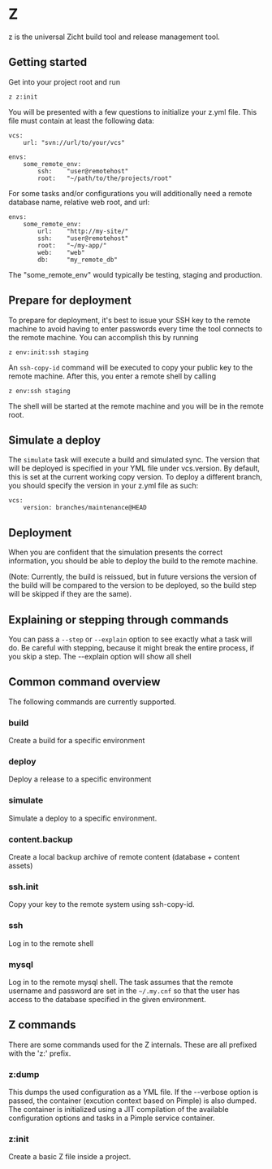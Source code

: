 # Z #
z is the universal Zicht build tool and release management tool.

## Getting started ##
Get into your project root and run

    z z:init

You will be presented with a few questions to initialize your z.yml file. This file must contain at least the following
data:

    vcs:
        url: "svn://url/to/your/vcs"

    envs:
        some_remote_env:
            ssh:    "user@remotehost"
            root:   "~/path/to/the/projects/root"

For some tasks and/or configurations you will additionally need a remote database name, relative web root, and url:

    envs:
        some_remote_env:
            url:    "http://my-site/"
            ssh:    "user@remotehost"
            root:   "~/my-app/"
            web:    "web"
            db:     "my_remote_db"

The "some_remote_env" would typically be testing, staging and production.

## Prepare for deployment

To prepare for deployment, it's best to issue your SSH key to the remote machine to avoid having to enter passwords
every time the tool connects to the remote machine. You can accomplish this by running

    z env:init:ssh staging

An `ssh-copy-id` command will be executed to copy your public key to the remote machine. After this, you enter a
remote shell by calling

    z env:ssh staging

The shell will be started at the remote machine and you will be in the remote root.

## Simulate a deploy

The `simulate` task will execute a build and simulated sync. The version that will be deployed is specified in your
YML file under vcs.version. By default, this is set at the current working copy version. To deploy a different branch,
you should specify the version in your z.yml file as such:

    vcs:
        version: branches/maintenance@HEAD

## Deployment

When you are confident that the simulation presents the correct information, you should be able to deploy the build
to the remote machine.

(Note: Currently, the build is reissued, but in future versions the version of the build will be compared to the
version to be deployed, so the build step will be skipped if they are the same).

## Explaining or stepping through commands
You can pass a `--step` or `--explain` option to see exactly what a task will do. Be careful with stepping, because
it might break the entire process, if you skip a step. The --explain option will show all shell

## Common command overview ##
The following commands are currently supported.

### build ###
Create a build for a specific environment

### deploy ###
Deploy a release to a specific environment

### simulate ###
Simulate a deploy to a specific environment.

### content.backup ###
Create a local backup archive of remote content (database + content assets)

### ssh.init ###
Copy your key to the remote system using ssh-copy-id.

### ssh ###
Log in to the remote shell

### mysql ###
Log in to the remote mysql shell. The task assumes that the remote username and password are set in the `~/.my.cnf`
so that the user has access to the database specified in the given environment.


## Z commands ##

There are some commands used for the Z internals. These are all prefixed with the 'z:' prefix.

### z:dump ###
This dumps the used configuration as a YML file. If the --verbose option is passed, the container (excution context
based on Pimple) is also dumped. The container is initialized using a JIT compilation of the
available configuration options and tasks in a Pimple service container.

### z:init ###
Create a basic Z file inside a project.


